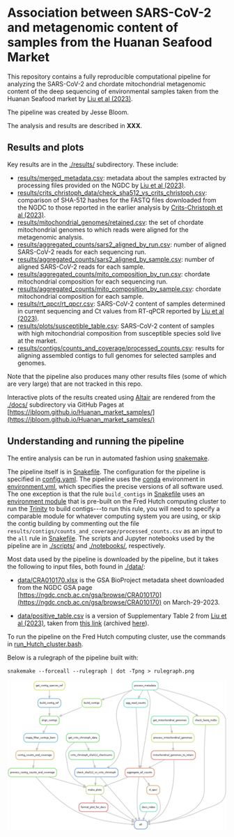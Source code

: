 # Association between SARS-CoV-2 and metagenomic content of samples from the Huanan Seafood Market

This repository contains a fully reproducible computational pipeline for analyzing the SARS-CoV-2 and chordate mitochondrial metagenomic content of the deep sequencing of environmental samples taken from the Huanan Seafood market by [Liu et al (2023)](https://www.nature.com/articles/s41586-023-06043-2).

The pipeline was created by Jesse Bloom.

The analysis and results are described in **XXX**.

## Results and plots
Key results are in the [./results/](results) subdirectory.
These include:

 - [results/merged_metadata.csv](results/merged_metadata.csv): metadata about the samples extracted by processing files provided on the NGDC by [Liu et al (2023)](https://www.nature.com/articles/s41586-023-06043-2).
 - [results/crits_christoph_data/check_sha512_vs_crits_christoph.csv](results/crits_christoph_data/check_sha512_vs_crits_christoph.csv): comparison of SHA-512 hashes for the FASTQ files downloaded from the NGDC to those reported in the earlier analysis by [Crits-Christoph et al (2023)](https://zenodo.org/record/7754299#.ZEghB-zMKX0).
 - [results/mitochondrial_genomes/retained.csv](results/mitochondrial_genomes/retained.csv): the set of chordate mitochondrial genomes to which reads were aligned for the metagenomic analysis.
 - [results/aggregated_counts/sars2_aligned_by_run.csv](results/aggregated_counts/sars2_aligned_by_run.csv): number of aligned SARS-CoV-2 reads for each sequencing run.
 - [results/aggregated_counts/sars2_aligned_by_sample.csv](results/aggregated_counts/sars2_aligned_by_sample.csv): number of aligned SARS-CoV-2 reads for each sample.
 - [results/aggregated_counts/mito_composition_by_run.csv](results/aggregated_counts/mito_composition_by_run.csv): chordate mitochondrial composition for each sequencing run.
 - [results/aggregated_counts/mito_composition_by_sample.csv](results/aggregated_counts/mito_composition_by_sample.csv): chordate mitochondrial composition for each sample.
 - [results/rt_qpcr/rt_qpcr.csv](results/rt_qpcr/rt_qpcr.csv): SARS-CoV-2 content of samples determined in current sequencing and Ct values from RT-qPCR reported by [Liu et al (2023)](https://www.nature.com/articles/s41586-023-06043-2).
 - [results/plots/susceptible_table.csv](results/plots/susceptible_table.csv): SARS-CoV-2 content of samples with high mitochondrial composition from susceptible species sold live at the market.
 - [results/contigs/counts_and_coverage/processed_counts.csv](results/contigs/counts_and_coverage/processed_counts.csv): results for aligning assembled contigs to full genomes for selected samples and genomes.

Note that the pipeline also produces many other results files (some of which are very large) that are not tracked in this repo.

Interactive plots of the results created using [Altair](https://altair-viz.github.io/) are rendered from the [./docs/](docs) subdirectory via GitHub Pages at [https://jbloom.github.io/Huanan_market_samples/](https://jbloom.github.io/Huanan_market_samples/)

## Understanding and running the pipeline
The entire analysis can be run in automated fashion using [snakemake](https://snakemake.readthedocs.io/).

The pipeline itself is in [Snakefile](Snakefile).
The configuration for the pipeline is specified in [config.yaml](config.yaml).
The pipeline uses the [conda](https://docs.conda.io/) environment in [environment.yml](environment.yml), which specifies the precise versions of all software used.
The one exception is that the rule `build_contigs` in [Snakefile](Snakefile) uses an [environment module](https://modules.readthedocs.io/en/latest/) that is pre-built on the Fred Hutch computing cluster to run the [Trinity](https://github.com/trinityrnaseq/trinityrnaseq/wiki) to build contigs---to run this rule, you will need to specify a comparable module for whatever computing system you are using, or skip the contig building by commenting out the file `results/contigs/counts_and_coverage/processed_counts.csv` as an input to the `all` rule in [Snakefile](Snakefile).
The scripts and Jupyter notebooks used by the pipeline are in [./scripts/](scripts) and [./notebooks/](notebooks), respectively.

Most data used by the pipeline is downloaded by the pipeline, but it takes the following to input files, both found in [./data/](data):

  - [data/CRA010170.xlsx](data/CRA010170.xlsx) is the GSA BioProject metadata sheet downloaded from the NGDC GSA page [https://ngdc.cncb.ac.cn/gsa/browse/CRA010170](https://ngdc.cncb.ac.cn/gsa/browse/CRA010170) on March-29-2023.

  - [data/positive_table.csv](data/positive_table.csv) is a version of Supplementary Table 2 from [Liu et al (2023)](https://www.nature.com/articles/s41586-023-06043-2), taken from [this link](https://static-content.springer.com/esm/art%3A10.1038%2Fs41586-023-06043-2/MediaObjects/41586_2023_6043_MOESM4_ESM.docx) (archived [here](https://web.archive.org/web/20230405155400/https://static-content.springer.com/esm/art%3A10.1038%2Fs41586-023-06043-2/MediaObjects/41586_2023_6043_MOESM4_ESM.docx)).

To run the pipeline on the Fred Hutch computing cluster, use the commands in [run_Hutch_cluster.bash](run_Hutch_cluster.bash).

Below is a rulegraph of the pipeline built with:

    snakemake --forceall --rulegraph | dot -Tpng > rulegraph.png

![Rulegraph of `snakemake` pipeline](rulegraph.png)

